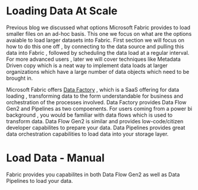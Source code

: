 #  Loading Data At Scale
Previous blog we discussed what options Microsoft Fabric provides to load smaller files on an ad-hoc basis. This one we focus on what are the options avaiable to load larger datasets into Fabric. First section we will focus on how to do this one off , by connecting to the data source and pulling this data into Fabric , followed by scheduling the data load at a regular interval. For more advanced users , later we will cover techniques like Metadata Driven copy which is a neat way to implement data loads at larger organizations which have a large number of data objects which need to be brought in. </br>

Microsoft Fabric offers [Data Factory](https://learn.microsoft.com/en-us/fabric/data-factory/) , which is a SaaS offering for data loading , transforming data to the form understandable for business and orchestration of the processes involved. Data Factory provides Data Flow Gen2 and Pipelines as two compoenents. For users coming from a power bi background , you would be familiar with data flows which is used to transform data. Data Flow Gen2 is similar and provides low-code/citizen developer capabilites to prepare your data. Data Pipelines provides great data orchestration capabilities to load data into your storage layer. </br>

# Load Data - Manual

Fabric provides you capabilites in both Data Flow Gen2 as well as Data Pipelines to load your data. 
